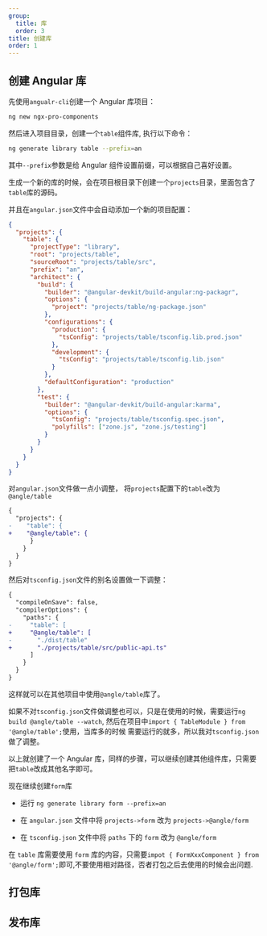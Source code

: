 ```yaml
---
group:
  title: 库
  order: 3
title: 创建库
order: 1
---
```


## 创建 Angular 库

先使用`angualr-cli`创建一个 Angular 库项目：

```bash
ng new ngx-pro-components
```

然后进入项目目录，创建一个`table`组件库, 执行以下命令：

```bash
ng generate library table --prefix=an
```

其中`--prefix`参数是给 Angular 组件设置前缀，可以根据自己喜好设置。

生成一个新的库的时候，会在项目根目录下创建一个`projects`目录，里面包含了`table`库的源码。

并且在`angular.json`文件中会自动添加一个新的项目配置：

```json
{
  "projects": {
    "table": {
      "projectType": "library",
      "root": "projects/table",
      "sourceRoot": "projects/table/src",
      "prefix": "an",
      "architect": {
        "build": {
          "builder": "@angular-devkit/build-angular:ng-packagr",
          "options": {
            "project": "projects/table/ng-package.json"
          },
          "configurations": {
            "production": {
              "tsConfig": "projects/table/tsconfig.lib.prod.json"
            },
            "development": {
              "tsConfig": "projects/table/tsconfig.lib.json"
            }
          },
          "defaultConfiguration": "production"
        },
        "test": {
          "builder": "@angular-devkit/build-angular:karma",
          "options": {
            "tsConfig": "projects/table/tsconfig.spec.json",
            "polyfills": ["zone.js", "zone.js/testing"]
          }
        }
      }
    }
  }
}
```

对`angular.json`文件做一点小调整， 将`projects`配置下的`table`改为`@angle/table`

```diff {3,4}
{
  "projects": {
-    "table": {
+    "@angle/table": {
      }
    }
  }
}
```

然后对`tsconfig.json`文件的别名设置做一下调整：

```diff {5-8}
{
  "compileOnSave": false,
  "compilerOptions": {
    "paths": {
-     "table": [
+     "@angle/table": [
-       "./dist/table"
+       "./projects/table/src/public-api.ts"
      ]
    }
  }
}
```

这样就可以在其他项目中使用`@angle/table`库了。

如果不对`tsconfig.json`文件做调整也可以，只是在使用的时候，需要运行`ng build @angle/table --watch`, 然后在项目中`import { TableModule } from '@angle/table';`使用，当库多的时候
需要运行的就多，所以我对`tsconfig.json`做了调整。

以上就创建了一个 Angular 库，同样的步骤，可以继续创建其他组件库，只需要把`table`改成其他名字即可。

现在继续创建`form`库

- 运行 `ng generate library form --prefix=an`

- 在 `angular.json` 文件中将 `projects->form` 改为 `projects->@angle/form`

- 在 `tsconfig.json` 文件中将 `paths` 下的 `form` 改为 `@angle/form`

在 `table` 库需要使用 `form` 库的内容，只需要`impot { FormXxxComponent } from '@angle/form';`即可,不要使用相对路径，否者打包之后去使用的时候会出问题.

## 打包库

## 发布库
